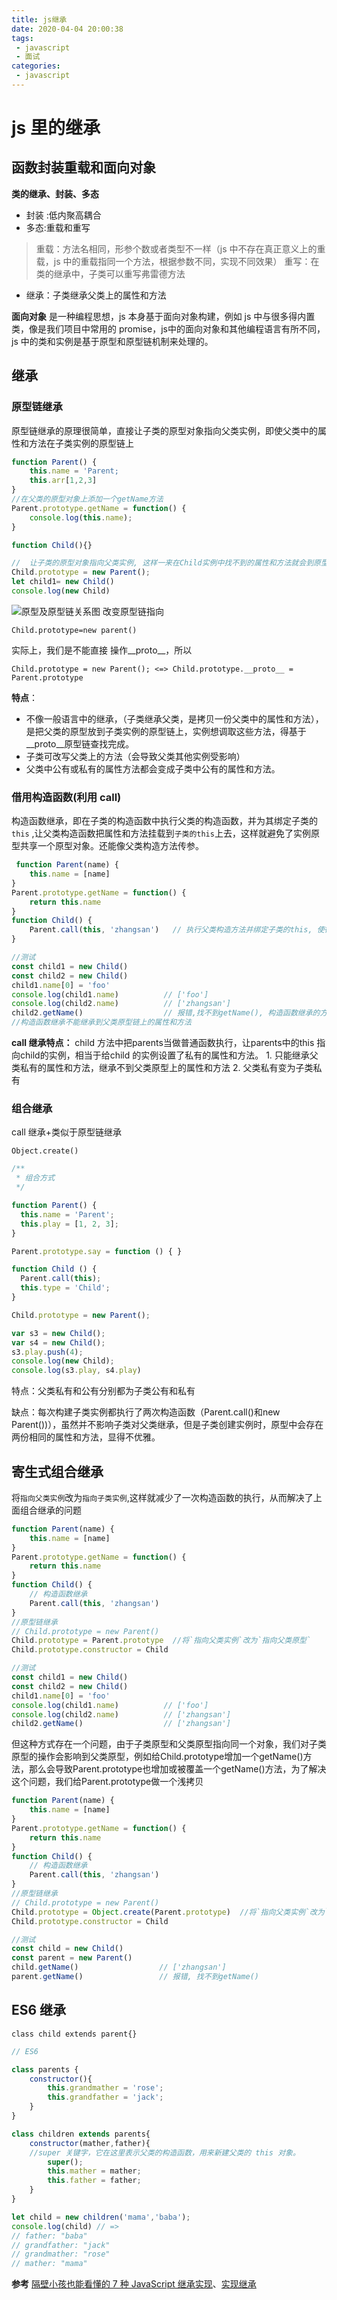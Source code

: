 ```yaml
---
title: js继承
date: 2020-04-04 20:00:38
tags:
 - javascript
 - 面试
categories: 
 - javascript
---
```

# js 里的继承

## 函数封装重载和面向对象

**类的继承、封装、多态**
- 封装 :低内聚高耦合
- 多态:重载和重写
>重载：方法名相同，形参个数或者类型不一样（js 中不存在真正意义上的重载，js 中的重载指同一个方法，根据参数不同，实现不同效果）
>重写：在类的继承中，子类可以重写弗雷德方法
- 继承：子类继承父类上的属性和方法

**面向对象**
是一种编程思想，js 本身基于面向对象构建，例如 js 中与很多得内置类，像是我们项目中常用的 promise，js中的面向对象和其他编程语言有所不同，js 中的类和实例是基于原型和原型链机制来处理的。

## 继承

### 原型链继承
原型链继承的原理很简单，直接让子类的原型对象指向父类实例，即使父类中的属性和方法在子类实例的原型链上
```js
function Parent() {
    this.name = 'Parent;
    this.arr[1,2,3]
}
//在父类的原型对象上添加一个getName方法
Parent.prototype.getName = function() {
    console.log(this.name);
}

function Child(){}

//  让子类的原型对象指向父类实例, 这样一来在Child实例中找不到的属性和方法就会到原型对象(父类实例)上寻找
Child.prototype = new Parent();
let child1= new Child() 
console.log(new Child)
```
![原型及原型链关系图](https://i.loli.net/2019/07/24/5d37cfe39a31b43977.png)
改变原型链指向

```Child.prototype=new parent()```

实际上，我们是不能直接 操作__proto__，所以

```Child.prototype = new Parent(); <=> Child.prototype.__proto__ = Parent.prototype```

**特点**： 
- 不像一般语言中的继承，（子类继承父类，是拷贝一份父类中的属性和方法），是把父类的原型放到子类实例的原型链上，实例想调取这些方法，得基于__proto__原型链查找完成。
- 子类可改写父类上的方法（会导致父类其他实例受影响）
- 父类中公有或私有的属性方法都会变成子类中公有的属性和方法。

### 借用构造函数(利用 call)
构造函数继承，即在子类的构造函数中执行父类的构造函数，并为其绑定子类的 ```this``` ,让父类构造函数把属性和方法挂载到```子类的this```上去，这样就避免了实例原型共享一个原型对象。还能像父类构造方法传参。
```js
 function Parent(name) {
    this.name = [name]
}
Parent.prototype.getName = function() {
    return this.name
}
function Child() {
    Parent.call(this, 'zhangsan')   // 执行父类构造方法并绑定子类的this, 使得父类中的属性能够赋到子类的this上
}

//测试
const child1 = new Child()
const child2 = new Child()
child1.name[0] = 'foo'
console.log(child1.name)          // ['foo']
console.log(child2.name)          // ['zhangsan']
child2.getName()                  // 报错,找不到getName(), 构造函数继承的方式继承不到父类原型上的属性和方法
//构造函数继承不能继承到父类原型链上的属性和方法
```

**call 继承特点：**
child 方法中把parents当做普通函数执行，让parents中的this 指向child的实例，相当于给child 的实例设置了私有的属性和方法。
    1. 只能继承父类私有的属性和方法，继承不到父类原型上的属性和方法
    2. 父类私有变为子类私有

### 组合继承
call 继承+类似于原型链继承

```Object.create()```

```js
/**
 * 组合方式
 */

function Parent() {
  this.name = 'Parent';
  this.play = [1, 2, 3];
}

Parent.prototype.say = function () { }

function Child () {
  Parent.call(this);
  this.type = 'Child';
}

Child.prototype = new Parent();

var s3 = new Child();
var s4 = new Child();
s3.play.push(4);
console.log(new Child);
console.log(s3.play, s4.play)
```

特点：父类私有和公有分别都为子类公有和私有

缺点：每次构建子类实例都执行了两次构造函数（Parent.call()和new Parent())），虽然并不影响子类对父类继承，但是子类创建实例时，原型中会存在两份相同的属性和方法，显得不优雅。

## 寄生式组合继承
将```指向父类实例```改为```指向子类实例```,这样就减少了一次构造函数的执行，从而解决了上面组合继承的问题

```js
function Parent(name) {
    this.name = [name]
}
Parent.prototype.getName = function() {
    return this.name
}
function Child() {
    // 构造函数继承
    Parent.call(this, 'zhangsan') 
}
//原型链继承
// Child.prototype = new Parent()
Child.prototype = Parent.prototype  //将`指向父类实例`改为`指向父类原型`
Child.prototype.constructor = Child

//测试
const child1 = new Child()
const child2 = new Child()
child1.name[0] = 'foo'
console.log(child1.name)          // ['foo']
console.log(child2.name)          // ['zhangsan']
child2.getName()                  // ['zhangsan']
```
但这种方式存在一个问题，由于子类原型和父类原型指向同一个对象，我们对子类原型的操作会影响到父类原型，例如给Child.prototype增加一个getName()方法，那么会导致Parent.prototype也增加或被覆盖一个getName()方法，为了解决这个问题，我们给Parent.prototype做一个浅拷贝

```js
function Parent(name) {
    this.name = [name]
}
Parent.prototype.getName = function() {
    return this.name
}
function Child() {
    // 构造函数继承
    Parent.call(this, 'zhangsan') 
}
//原型链继承
// Child.prototype = new Parent()
Child.prototype = Object.create(Parent.prototype)  //将`指向父类实例`改为`指向父类原型`
Child.prototype.constructor = Child

//测试
const child = new Child()
const parent = new Parent()
child.getName()                  // ['zhangsan']
parent.getName()                 // 报错, 找不到getName()
```

## ES6 继承
```class child extends parent{}```
```js
// ES6 

class parents {
    constructor(){
        this.grandmather = 'rose';
        this.grandfather = 'jack';
    }
}

class children extends parents{
    constructor(mather,father){
    //super 关键字，它在这里表示父类的构造函数，用来新建父类的 this 对象。
        super();
        this.mather = mather;
        this.father = father;
    }
}

let child = new children('mama','baba');
console.log(child) // =>
// father: "baba"
// grandfather: "jack"
// grandmather: "rose"
// mather: "mama"
```
**参考**
[隔壁小孩也能看懂的 7 种 JavaScript 继承实现](https://juejin.im/post/5ceb468af265da1bd1463585)、[实现继承](https://juejin.im/post/5e8b261ae51d4546c0382ab4#heading-12)

<Vssue/>